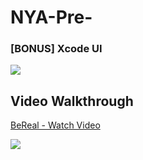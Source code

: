 # NYA-Pre-
 ### [BONUS] Xcode UI
<div>
    <a href="https://www.loom.com/share/a998632af8854a978d0a8736bf43ac6e">
      <img style="max-width:300px;" src="https://cdn.loom.com/sessions/thumbnails/a998632af8854a978d0a8736bf43ac6e-full-1713755750907.jpg">
    </a>
  </div>



## Video Walkthrough
<div>
    <a href="https://www.loom.com/share/c0516aef71054192b04918d5648be115">
      <p>BeReal - Watch Video</p>
    </a>
    <a href="https://www.loom.com/share/c0516aef71054192b04918d5648be115">
      <img style="max-width:300px;" src="https://cdn.loom.com/sessions/thumbnails/c0516aef71054192b04918d5648be115-with-play.gif">
    </a>
  </div>

